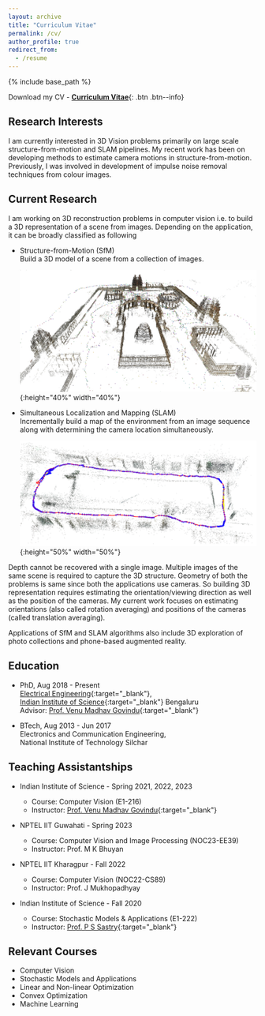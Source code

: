```yaml
---
layout: archive
title: "Curriculum Vitae"
permalink: /cv/
author_profile: true
redirect_from:
  - /resume
---
```


{% include base_path %}

Download my CV - [__Curriculum Vitae__](\files\LM_Resume.pdf){: .btn .btn--info}

Research Interests
------
I am currently interested in 3D Vision problems primarily on large scale structure-from-motion and SLAM pipelines. My recent work has been on developing methods to estimate camera motions in structure-from-motion. Previously, I was involved in development of impulse noise removal techniques from colour images.

<!--* Research Interests - Machine Learning
* Other Learning Interests - ... -->

<!--
[Publications](https://dbp1994.github.io/publications/){:target="_blank"}
------

  <ul>{% for post in site.publications reversed %}
    {% include archive-single-cv.html %}
  {% endfor %}</ul>
--->

Current Research
------
I am working on 3D reconstruction problems in computer vision i.e. to build a 3D representation of a scene from images. Depending on the application, it can be broadly classified as following
- Structure-from-Motion (SfM)<br>
  Build a 3D model of a scene from a collection of images.
  
  ![SfM Model](\images\Vitthala1.jpg){:height="40%" width="40%"}
  
- Simultaneous Localization and Mapping (SLAM)<br>
  Incrementally build a map of the environment from an image sequence along with determining the camera location simultaneously.
  
  ![SLAM Map](\images\Map.png){:height="50%" width="50%"}<br>

Depth cannot be recovered with a single image. Multiple images of the same scene is required to capture the 3D structure. Geometry of both the problems is same since both the applications use cameras. So building 3D representation requires estimating the orientation/viewing direction as well as the position of the cameras. My current work focuses on estimating orientations (also called rotation averaging) and positions of the cameras (called translation averaging). 

Applications of SfM and SLAM algorithms also include 3D exploration of photo collections and phone-based augmented reality.

<!--
Publications
------

- **L. Manam**, V.M. Govindu, “Fusing directions and displacements in translation averaging,'' International Conference on 3D Vision (3DV), 2024
- **L. Manam**, V.M. Govindu, “Sensitivity in translation averaging,'' Neural Information Processing Systems (NeurIPS), 2023 [[project page](https://ee.iisc.ac.in/cvlab/research/tasensitivity/){:target="_blank"}]
- C. Sidhartha, **L. Manam**, V.M. Govindu, “Adaptive annealing for robust geometric estimation,'' IEEE/CVF Conference on Computer Vision and Pattern Recognition (CVPR), pp. 21929-21939, 2023 [[project page](https://ee.iisc.ac.in/cvlab/research/adanroge/){:target="_blank"}]
- **L. Manam**, V.M. Govindu, “Correspondence reweighted translation averaging," European Conference on Computer Vision (ECCV), pp. 56-72, 2022 [[project page](https://ee.iisc.ac.in/cvlab/research/creta/){:target="_blank"}]
- A. Roy, **L. Manam**, R.H. Laskar, “Removal of `Salt & Pepper' noise from color images using adaptive fuzzy technique based on histogram estimation," Multimedia Tools and Applications, vol. 79, no. 47, pp. 34851-34873, Dec. 2020
- A. Roy, **L. Manam** and R.H. Laskar, “Region adaptive fuzzy filter: an approach for removal of random valued impulse noise,” IEEE Transactions on Industrial Electronics, vol. 65, no. 9, pp. 7268-7278, Sept. 2018
- **L. Manam**, A. Roy, R. H. Laskar and F. A. Talukdar, “Removal of fixed valued impulse noise using global noise statistics based adaptive histogram fuzzy filter,” TENCON 2017 - IEEE Region 10 Conference, pp. 2231-2235, 2017
- A. Roy, J. Singha, **L. Manam**, R.H. Laskar, “Combination of adaptive vector median filter and weighted mean filter for removal of high density impulse noise from color images,” IET Image Processing, vol. 11, no. 6, pp. 352-361, Jan. 2017
--->
Education
------
* PhD, Aug 2018 - Present<br>
[Electrical Engineering](https://ee.iisc.ac.in/){:target="_blank"},<br>
[Indian Institute of Science](https://iisc.ac.in/){:target="_blank"} Bengaluru<br>
Advisor: [Prof. Venu Madhav Govindu](https://ee.iisc.ac.in/venu-madhav-govindu/){:target="_blank"}

* BTech, Aug 2013 - Jun 2017<br>
Electronics and Communication Engineering,<br>
National Institute of Technology Silchar

<!--
Work experience
------

* September 2017 - July 2018: Project Assistant
  * [Department of Electrical Engineering](http://www.ee.iisc.ac.in){:target="_blank"}
  * Mentors: [Dr. Prasanta Kumar Ghosh](http://www.ee.iisc.ac.in/faculty/prasantg/index.php){:target="_blank"}
  * Project Details:
--->

Teaching Assistantships
------

* Indian Institute of Science - Spring 2021, 2022, 2023
  * Course: Computer Vision (E1-216)
  * Instructor: [Prof. Venu Madhav Govindu](https://ee.iisc.ac.in/~venu/){:target="_blank"}

* NPTEL IIT Guwahati - Spring 2023
  * Course: Computer Vision and Image Processing (NOC23-EE39)
  * Instructor: Prof. M K Bhuyan

* NPTEL IIT Kharagpur - Fall 2022
  * Course: Computer Vision (NOC22-CS89)
  * Instructor: Prof. J Mukhopadhyay

* Indian Institute of Science - Fall 2020
  * Course: Stochastic Models & Applications (E1-222)
  * Instructor: [Prof. P S Sastry](https://ee.iisc.ac.in/sastry-p-s/){:target="_blank"}

Relevant Courses
------
* Computer Vision
* Stochastic Models and Applications
* Linear and Non-linear Optimization
* Convex Optimization
* Machine Learning

<!--
[Projects](https://dbp1994.github.io/projects/){:target="_blank"}
------

  <ul>{% for post in site.projects reversed %}
    {% include archive-single-cv.html %}
  {% endfor %}</ul>
-->
<!-- Professional services
------
* Reviewer for [NeurIPS '20](https://neurips.cc/Conferences/2020)
-- >

<!-- Talks
======
  <ul>{% for post in site.talks %}
    {% include archive-single-talk-cv.html %}
  {% endfor %}</ul>
  
Teaching
======
  <ul>{% for post in site.teaching %}
    {% include archive-single-cv.html %}
  {% endfor %}</ul>
  
Service and leadership
======
* Currently signed in to 43 different slack teams
 -->
